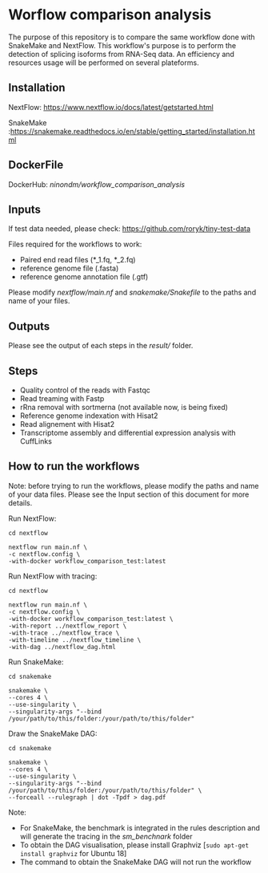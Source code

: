 # Worflow comparison analysis

The purpose of this repository is to compare the same workflow done with SnakeMake and NextFlow.
This workflow's purpose is to perform the detection of splicing isoforms from RNA-Seq data.
An efficiency and resources usage will be performed on several plateforms.

## Installation

NextFlow: https://www.nextflow.io/docs/latest/getstarted.html

SnakeMake :https://snakemake.readthedocs.io/en/stable/getting_started/installation.html

## DockerFile

DockerHub: *ninondm/workflow_comparison_analysis*

## Inputs

If test data needed, please check: https://github.com/roryk/tiny-test-data

Files required for the workflows to work:

- Paired end read files (*_1.fq, *_2.fq)
- reference genome file (.fasta)
- reference genome annotation file (.gtf)

Please modify *nextflow/main.nf* and *snakemake/Snakefile* to the paths and name of your files.

## Outputs

Please see the output of each steps in the *result/* folder.

## Steps

- Quality control of the reads with Fastqc
- Read treaming with Fastp
- rRna removal with sortmerna (not available now, is being fixed)
- Reference genome indexation with Hisat2
- Read alignement with Hisat2
- Transcriptome assembly and differential expression analysis with CuffLinks

## How to run the workflows

Note: before trying to run the workflows, please modify the paths and name of your data files. Please see the Input section of this document for more details.

Run NextFlow:
```
cd nextflow

nextflow run main.nf \
-c nextflow.config \
-with-docker workflow_comparison_test:latest 
```

Run NextFlow with tracing:

```
cd nextflow

nextflow run main.nf \
-c nextflow.config \
-with-docker workflow_comparison_test:latest \
-with-report ../nextflow_report \
-with-trace ../nextflow_trace \
-with-timeline ../nextflow_timeline \
-with-dag ../nextflow_dag.html
```


Run SnakeMake:
```
cd snakemake

snakemake \
--cores 4 \
--use-singularity \
--singularity-args "--bind /your/path/to/this/folder:/your/path/to/this/folder"
```
Draw the SnakeMake DAG:
```
cd snakemake

snakemake \
--cores 4 \
--use-singularity \
--singularity-args "--bind /your/path/to/this/folder:/your/path/to/this/folder" \
--forceall --rulegraph | dot -Tpdf > dag.pdf
```

Note: 
- For SnakeMake, the benchmark is integrated in the rules description and will generate the tracing in the *sm_benchnark* folder
- To obtain the DAG visualisation, please install Graphviz
[```sudo apt-get install graphviz``` for Ubuntu 18]
- The command to obtain the SnakeMake DAG will not run the workflow